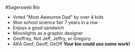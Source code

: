 #Sagersweb Bio

* Voted "Most Awesome Dad" by over 4 kids
* Won school science fair 7 years in a row
* Enjoys a good sandwich
* Moonlights as a graphic designer
* Geoffrey, Not Jeff, Jeffry, or Gregory.
* AKA Geof, Geoff, GeOff
**Your bio could use some work!**

